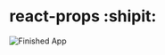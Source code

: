 # react-props :shipit:

![Finished App](https://lh3.googleusercontent.com/As31z4VOCW3ZBojc2ggWcRoN0ZUL5kETlDK0er4r_3PQf374U1SKZz1WkSTwISNKv9tNBdVTIYLP21TOhrIC5oF_QyCeUTDq45Csj04dHO5iwuLbzYG3qplMThRScGCpNKOZzMMlsk9FpQYxVB5dRJlYnw3CqVkiQj353mi782Eg_RVF9xNovsiyc8IcIgIPlers1y1jKvm27r3EWAFhcP3RzQ6Po61iNPA425Au_ZvlEwgbWpWX5RwsfStfqr0WwoYpCvGB_EOZgCv6yq9KNmpg0hZbC9SCupGz50VtmZoNsHJkJb4iqLFX7s0xMaaGKm84mP7TJRfXKIjHzlvETfQ9GrLs3fE6IJ08BwG8Qc2LTxsewaqttuPDaDH99P0rwVgV9rPnMts3J9vemoPmhF2BSRxh0KMTmT9hG1HOuoX5Q2BaSaJx9guZ3sKqwd1wC7AhRaSadJnL7HQ525V4Qiw2dSOVK_032JVdjxHRLK1yj1ddv7ux1iqVkyPI3dMBwxXRrJ5IcddbAhCNm40AtsOisql8hNYXS-TGRZymbPloUBF5qO7uI_uEZC4WqJt3_cyVZc6HQ-1y87rYyC47vvkPKcWcrJDVTR-zDu-zZZJSp7RWw8Pc_XhLDf_bvSSrL_ubuwiIcjtMxWIVVwoGd5iTeD-L79aXzGAI5M1NX0B8OVRImvSlbC30AoqQFA=w1194-h578-no?authuser=0)

